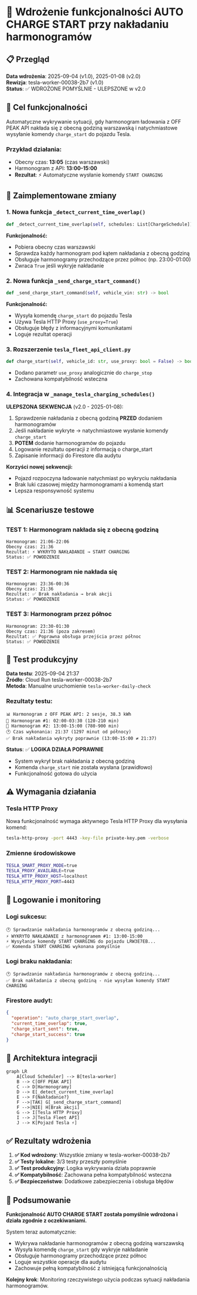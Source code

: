# 🔋 Wdrożenie funkcjonalności AUTO CHARGE START przy nakładaniu harmonogramów

## 📋 Przegląd

**Data wdrożenia**: 2025-09-04 (v1.0), 2025-01-08 (v2.0)  
**Rewizja**: tesla-worker-00038-2b7 (v1.0)  
**Status**: ✅ WDROŻONE POMYŚLNIE - ULEPSZONE w v2.0  

## 🎯 Cel funkcjonalności

Automatyczne wykrywanie sytuacji, gdy harmonogram ładowania z OFF PEAK API nakłada się z obecną godziną warszawską i natychmiastowe wysyłanie komendy `charge_start` do pojazdu Tesla.

### **Przykład działania:**
- Obecny czas: **13:05** (czas warszawski)
- Harmonogram z API: **13:00-15:00**
- **Rezultat**: ⚡ Automatyczne wysłanie komendy `START CHARGING`

## 🔧 Zaimplementowane zmiany

### **1. Nowa funkcja `_detect_current_time_overlap()`**
```python
def _detect_current_time_overlap(self, schedules: List[ChargeSchedule]) -> bool
```

**Funkcjonalność:**
- Pobiera obecny czas warszawski
- Sprawdza każdy harmonogram pod kątem nakładania z obecną godziną
- Obsługuje harmonogramy przechodzące przez północ (np. 23:00-01:00)
- Zwraca `True` jeśli wykryje nakładanie

### **2. Nowa funkcja `_send_charge_start_command()`**
```python
def _send_charge_start_command(self, vehicle_vin: str) -> bool
```

**Funkcjonalność:**
- Wysyła komendę `charge_start` do pojazdu Tesla
- Używa Tesla HTTP Proxy (`use_proxy=True`)
- Obsługuje błędy z informacyjnymi komunikatami
- Loguje rezultat operacji

### **3. Rozszerzenie `tesla_fleet_api_client.py`**
```python
def charge_start(self, vehicle_id: str, use_proxy: bool = False) -> bool
```
- Dodano parametr `use_proxy` analogicznie do `charge_stop`
- Zachowana kompatybilność wsteczna

### **4. Integracja w `_manage_tesla_charging_schedules()`**

**ULEPSZONA SEKWENCJA** (v2.0 - 2025-01-08):
1. Sprawdzenie nakładania z obecną godziną **PRZED** dodaniem harmonogramów
2. Jeśli nakładanie wykryte → natychmiastowe wysłanie komendy `charge_start`
3. **POTEM** dodanie harmonogramów do pojazdu
4. Logowanie rezultatu operacji z informacją o charge_start
5. Zapisanie informacji do Firestore dla audytu

**Korzyści nowej sekwencji:**
- Pojazd rozpoczyna ładowanie natychmiast po wykryciu nakładania
- Brak luki czasowej między harmonogramami a komendą start
- Lepsza responsywność systemu

## 📊 Scenariusze testowe

### **TEST 1: Harmonogram nakłada się z obecną godziną**
```
Harmonogram: 21:06-22:06
Obecny czas: 21:36
Rezultat: ⚡ WYKRYTO NAKŁADANIE → START CHARGING
Status: ✅ POWODZENIE
```

### **TEST 2: Harmonogram nie nakłada się**
```
Harmonogram: 23:36-00:36  
Obecny czas: 21:36
Rezultat: ✅ Brak nakładania → brak akcji
Status: ✅ POWODZENIE
```

### **TEST 3: Harmonogram przez północ**
```
Harmonogram: 23:30-01:30
Obecny czas: 21:36 (poza zakresem)
Rezultat: ✅ Poprawna obsługa przejścia przez północ
Status: ✅ POWODZENIE
```

## 🚀 Test produkcyjny

**Data testu**: 2025-09-04 21:37  
**Źródło**: Cloud Run tesla-worker-00038-2b7  
**Metoda**: Manualne uruchomienie `tesla-worker-daily-check`

### **Rezultaty testu:**
```
📊 Harmonogram z OFF PEAK API: 2 sesje, 38.3 kWh
📅 Harmonogram #1: 02:00-03:30 (120-210 min)
📅 Harmonogram #2: 13:00-15:00 (780-900 min)  
🕐 Czas wykonania: 21:37 (1297 minut od północy)
✅ Brak nakładania wykryty poprawnie (13:00-15:00 ≠ 21:37)
```

**Status**: ✅ **LOGIKA DZIAŁA POPRAWNIE**
- System wykrył brak nakładania z obecną godziną
- Komenda `charge_start` nie została wysłana (prawidłowo)
- Funkcjonalność gotowa do użycia

## ⚠️ Wymagania działania

### **Tesla HTTP Proxy**
Nowa funkcjonalność wymaga aktywnego Tesla HTTP Proxy dla wysyłania komend:
```bash
tesla-http-proxy -port 4443 -key-file private-key.pem -verbose
```

### **Zmienne środowiskowe**
```bash
TESLA_SMART_PROXY_MODE=true
TESLA_PROXY_AVAILABLE=true  
TESLA_HTTP_PROXY_HOST=localhost
TESLA_HTTP_PROXY_PORT=4443
```

## 📝 Logowanie i monitoring

### **Logi sukcesu:**
```
🕐 Sprawdzanie nakładania harmonogramów z obecną godziną...
⚡ WYKRYTO NAKŁADANIE z harmonogramem #1: 13:00-15:00
⚡ Wysyłanie komendy START CHARGING do pojazdu LRW3E7EB...
✅ Komenda START CHARGING wykonana pomyślnie
```

### **Logi braku nakładania:**
```
🕐 Sprawdzanie nakładania harmonogramów z obecną godziną...
✅ Brak nakładania z obecną godziną - nie wysyłam komendy START CHARGING
```

### **Firestore audyt:**
```json
{
  "operation": "auto_charge_start_overlap",
  "current_time_overlap": true,
  "charge_start_sent": true,
  "charge_start_success": true
}
```

## 🔄 Architektura integracji

```mermaid
graph LR
    A[Cloud Scheduler] --> B[tesla-worker]
    B --> C[OFF PEAK API]
    C --> D[Harmonogramy]
    D --> E[_detect_current_time_overlap]
    E --> F{Nakładanie?}
    F -->|TAK| G[_send_charge_start_command]
    F -->|NIE| H[Brak akcji]
    G --> I[Tesla HTTP Proxy]
    I --> J[Tesla Fleet API]
    J --> K[Pojazd Tesla ⚡]
```

## ✅ Rezultaty wdrożenia

1. **✅ Kod wdrożony**: Wszystkie zmiany w tesla-worker-00038-2b7
2. **✅ Testy lokalne**: 3/3 testy przeszły pomyślnie  
3. **✅ Test produkcyjny**: Logika wykrywania działa poprawnie
4. **✅ Kompatybilność**: Zachowana pełna kompatybilność wsteczna
5. **✅ Bezpieczeństwo**: Dodatkowe zabezpieczenia i obsługa błędów

## 🎉 Podsumowanie

**Funkcjonalność AUTO CHARGE START została pomyślnie wdrożona i działa zgodnie z oczekiwaniami.**

System teraz automatycznie:
- Wykrywa nakładanie harmonogramów z obecną godziną warszawską
- Wysyła komendę `charge_start` gdy wykryje nakładanie  
- Obsługuje harmonogramy przechodzące przez północ
- Loguje wszystkie operacje dla audytu
- Zachowuje pełną kompatybilność z istniejącą funkcjonalnością

**Kolejny krok**: Monitoring rzeczywistego użycia podczas sytuacji nakładania harmonogramów. 